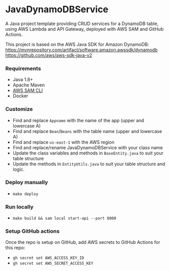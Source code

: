 # JavaDynamoDBService

A Java project template providing CRUD services for a DynamoDB table, using AWS Lambda and API Gateway, deployed with AWS SAM and GitHub Actions.

This project is based on the AWS Java SDK for Amazon DynamoDB:
https://mvnrepository.com/artifact/software.amazon.awssdk/dynamodb
https://github.com/aws/aws-sdk-java-v2

### Requirements

-   Java 1.8+
-   Apache Maven
-   [AWS SAM CLI](https://docs.aws.amazon.com/serverless-application-model/latest/developerguide/serverless-sam-cli-install.html)
-   Docker

### Customize

-   Find and replace `Appname` with the name of the app (upper and lowercase A)
-   Find and replace `Bean`/`Beans` with the table name (upper and lowercase A)
-   Find and replace `us-east-1` with the AWS region
-   Find and replace/rename JavaDynamoDBService with your class name
-   Update the class variables and methods in `BaseEntity.java` to suit your table structure
-   Update the methods in `EntityUtils.java` to suit your table structure and logic.

### Deploy manually

-   `make deploy`

### Run locally

-   `make build && sam local start-api --port 8000`

### Setup GitHub actions

Once the repo is setup on GitHub, add AWS secrets to GitHub Actions for this repo:

-   `gh secret set AWS_ACCESS_KEY_ID`
-   `gh secret set AWS_SECRET_ACCESS_KEY`
